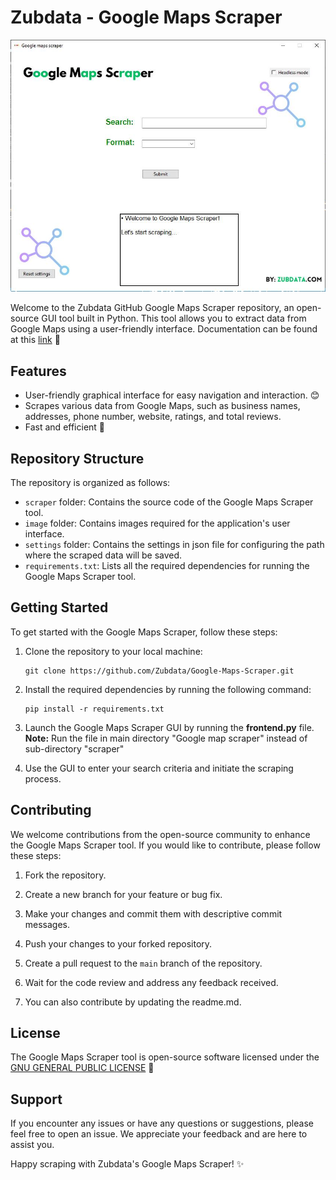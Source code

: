 # Zubdata - Google Maps Scraper


<img src="Readme assets/zubdata google maps scraper.jpg" alt="Zubdata open sourced google maps scraper">


Welcome to the Zubdata GitHub Google Maps Scraper repository, an open-source GUI tool built in Python. This tool allows you to extract data from Google Maps using a user-friendly interface.
Documentation can be found at this [link](https://zubdata.com/tools/google-maps-scraper) 🔗

## Features

- User-friendly graphical interface for easy navigation and interaction. 😊
- Scrapes various data from Google Maps, such as business names, addresses, phone number, website, ratings, and total reviews.
- Fast and efficient 🚀


## Repository Structure

The repository is organized as follows:

- `scraper` folder: Contains the source code of the Google Maps Scraper tool.
- `image` folder: Contains images required for the application's user interface.
- `settings` folder: Contains the settings in json file for configuring the path where the scraped data will be saved.
- `requirements.txt`: Lists all the required dependencies for running the Google Maps Scraper tool.

## Getting Started

To get started with the Google Maps Scraper, follow these steps:

1. Clone the repository to your local machine:
   ```shell
   git clone https://github.com/Zubdata/Google-Maps-Scraper.git
   ```

2. Install the required dependencies by running the following command:
   ```shell
   pip install -r requirements.txt
   ```

3. Launch the Google Maps Scraper GUI by running the **frontend.py** file. <br>
   **Note:** Run the file in main directory "Google map scraper" instead of sub-directory "scraper"

5. Use the GUI to enter your search criteria and initiate the scraping process.

## Contributing

We welcome contributions from the open-source community to enhance the Google Maps Scraper tool. If you would like to contribute, please follow these steps:

1. Fork the repository.

2. Create a new branch for your feature or bug fix.

3. Make your changes and commit them with descriptive commit messages.

4. Push your changes to your forked repository.

5. Create a pull request to the `main` branch of the repository.

6. Wait for the code review and address any feedback received.

7. You can also contribute by updating the readme.md.

## License

The Google Maps Scraper tool is open-source software licensed under the [GNU GENERAL PUBLIC LICENSE](https://github.com/Zubdata/Google-Maps-Scraper/blob/main/LICENSE) 📜

## Support

If you encounter any issues or have any questions or suggestions, please feel free to open an issue. We appreciate your feedback and are here to assist you.

Happy scraping with Zubdata's Google Maps Scraper! ✨
